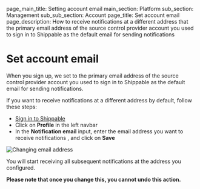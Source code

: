 page_main_title: Setting account email
main_section: Platform
sub_section: Management
sub_sub_section: Account
page_title: Set account email
page_description: How to receive notifications at a different address that the primary email address of the source control provider account you used to sign in to Shippable as the default email for sending notifications

# Set account email

When you sign up, we set to the primary email address of the source control provider account you used to sign in to Shippable as the default email for sending notifications.

If you want to receive notifications at a different address by default, follow these steps:

- [Sign in to Shippable](https://app.shippable.com)
- Click on **Profile** in the left navbar
- In the **Notification email** input, enter the email address you want to receive notifications , and click on **Save**

<img src="/images/getting-started/change-email.png" alt="Changing email address">

You will start receiving all subsequent notifications at the address you configured.

**Please note that once you change this, you cannot undo this action.**
